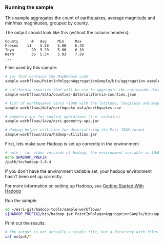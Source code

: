 ### Running the sample

This sample aggregates the count of earthquakes, average magnitude and min/max magnitudes, grouped by county. 

The output should look like this (without the column headers):
```
County      #   Avg     Min     Max
Fresno    11	5.38	5.00	6.70
Inyo		20	5.20	5.00	6.10
Kern		36	5.54	5.03	7.50
...
```


Files used by this sample:
```bash
# jar that contains the MapReduce code
sample-workflows/PointInPolygonAggregationSample/bin/aggregation-sample.jar

# california counties that will be use to aggregate the earthquake data
sample-workflows/data/counties-data/california-counties.json

# list of earthquakes since ~1980 with the latitude, longitude and magnitude data for each
sample-workflows/data/earthquake-data/earthquakes.csv

# geometry api for spatial operations (i.e. contains)
sample-workflows/Java/esri-geometry-api.jar

# Hadoop helper utilities for deserializing the Esri JSON format
sample-workflows/Java/hadoop-utilities.jar
```

First, lets make sure Hadoop is set up correctly in the environment

```bash
# note - for older versions of Hadoop, the environment variable is $HADOOP_HOME
echo $HADOOP_PREFIX
/path/to/hadoop-1.0.4
```
If you don't have the environment variable set, your hadoop environment hasn't been set up correctly.

For more information on setting up Hadoop, see [Getting Started With Hadoop](http://wiki.apache.org/hadoop/GettingStartedWithHadoop)


Run the sample:
```bash
cd ~/esri-git/hadoop-tools/sample-workflows/
${HADOOP_PREFIX}/bin/hadoop jar PointInPolygonAggregationSample/bin/aggregation-sample.jar com.esri.hadoop.examples.AggregationSampleDriver -libjars Java/esri-geometry-api.jar,Java/hadoop-utilities.jar data/counties-data/california-counties.json data/earthquake-data/earthquakes.csv output
```

Print out the results:
```bash
# the output is not actually a single file, but a directory with files with names like 'part-r-00000'
cat output/*
```
